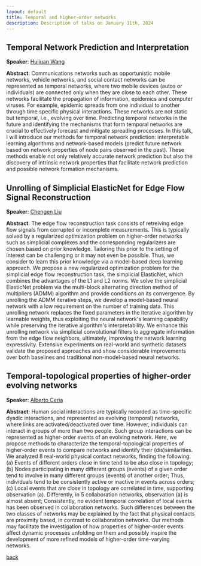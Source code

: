 ```yaml
---
layout: default
title: Temporal and higher-order networks
description: Description of talks on January 11th, 2024
---
```


## Temporal Network Prediction and Interpretation

**Speaker**: [Huijuan Wang](https://www.tudelft.nl/ewi/over-de-faculteit/afdelingen/intelligent-systems/multimedia-computing/people/huijuan-wang)

**Abstract**: Communications networks such as opportunistic mobile networks, vehicle networks, and social contact networks can be represented as temporal networks, where two mobile devices (autos or individuals) are connected only when they are close to each other. These networks facilitate the propagation of information, epidemics and computer viruses. For example, epidemic spreads from one individual to another through time specific physical interactions. These networks are not static but temporal, i.e., evolving over time. Predicting temporal networks in the future and identifying the mechanisms that form temporal networks are crucial to effectively forecast and mitigate spreading processes. In this talk, I will introduce our methods for temporal network prediction: interpretable learning algorithms and network-based models (predict future network based on network properties of node pairs observed in the past). These methods enable not only relatively accurate network prediction but also the discovery of intrinsic network properties that facilitate network prediction and possible network formation mechanisms.


## Unrolling of Simplicial ElasticNet for Edge Flow Signal Reconstruction

**Speaker**: [Chengen Liu](https://www.tudelft.nl/en/ewi/over-de-faculteit/afdelingen/intelligent-systems/multimedia-computing/people/chengen-liu)

**Abstract**: The edge flow reconstruction task consists of retreiving edge flow signals from corrupted or incomplete measurements. This is typically solved by a regularized optimization problem on higher-order networks such as simplicial complexes and the corresponding regularizers are chosen based on prior knowledge. Tailoring this prior to the setting of interest can be challenging or it may not even be possible. Thus, we consider to learn this prior knowledge via a model-based deep learning approach. We propose a new regularized optimization problem for the simplicial edge flow reconstruction task, the simplicial ElasticNet, which combines the advantages of the L1 and L2 norms. We solve the simplicial ElasticNet problem via the multi-block alternating direction method of multipliers (ADMM) algorithm and provide conditions on its convergence. By unrolling the ADMM iterative steps, we develop a model-based neural network with a low requirement on the number of training data. This unrolling network replaces the fixed parameters in the iterative algorithm by learnable weights, thus exploiting the neural network's learning capability while preserving the iterative algorithm's interpretability. We enhance this unrolling network via simplicial convolutional filters to aggregate information from the edge flow neighbors, ultimately, improving the network learning expressivity. Extensive experiments on real-world and synthetic datasets validate the proposed approaches and show considerable improvements over both baselines and traditional non-model-based neural networks.



## Temporal-topological properties of higher-order evolving networks

**Speaker**: [Alberto Ceria](https://scholar.google.com/citations?user=Bag5mW4AAAAJ&hl=en)

**Abstract**: Human social interactions are typically recorded as time-specific dyadic interactions, and represented as evolving (temporal) networks, where links are activated/deactivated over time. However, individuals can interact in groups of more than two people. Such group interactions can be represented as higher-order events of an evolving network. Here, we propose methods to characterize the temporal-topological properties of higher-order events to compare networks and identify their (dis)similarities. We analyzed 8 real-world physical contact networks, finding the following: (a) Events of different orders close in time tend to be also close in topology; (b) Nodes participating in many different groups (events) of a given order tend to involve in many different groups (events) of another order; Thus, individuals tend to be consistently active or inactive in events across orders; (c) Local events that are close in topology are correlated in time, supporting observation (a). Differently, in 5 collaboration networks, observation (a) is almost absent; Consistently, no evident temporal correlation of local events has been observed in collaboration networks. Such differences between the two classes of networks may be explained by the fact that physical contacts are proximity based, in contrast to collaboration networks. Our methods may facilitate the investigation of how properties of higher-order events affect dynamic processes unfolding on them and possibly inspire the development of more refined models of higher-order time-varying networks.






[back](../index.md#january-11th-2024-temporal-and-higher-order-networks-slides)
